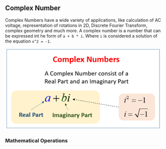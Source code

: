 ## Complex Number
Complex Numbers have a wide variety of applications, like calculation of AC voltage, representation of rotations in 2D, Discrete Fourier Transform, complex geometry and much more. A complex number is a number that can be expressed int he form of `a + b * i`. Where `i` is considered a solution of the equation `x^2 = -1`.

![Diagram1](https://github.com/Jzbonner/ProgrammingConcepts/blob/master/img-media/complex-number.png?raw=true)

### Mathematical Operations 
